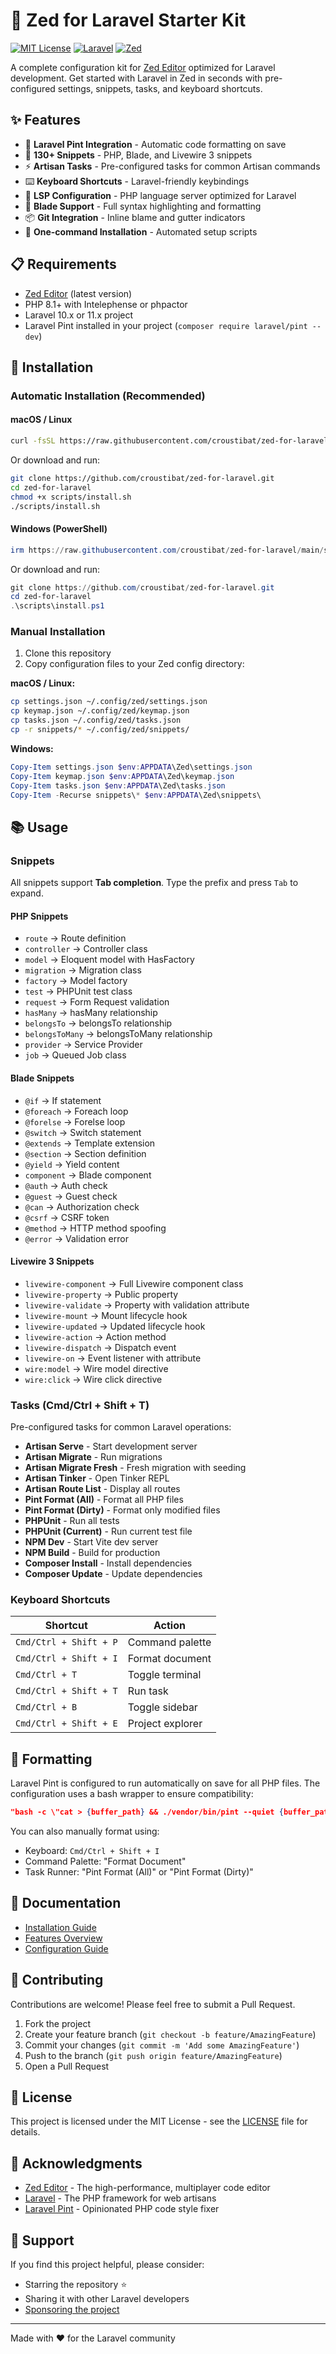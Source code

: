 # 🚀 Zed for Laravel Starter Kit

[![MIT License](https://img.shields.io/badge/License-MIT-green.svg)](https://choosealicense.com/licenses/mit/)
[![Laravel](https://img.shields.io/badge/Laravel-11.x-FF2D20?logo=laravel)](https://laravel.com)
[![Zed](https://img.shields.io/badge/Zed-Editor-blue)](https://zed.dev)

A complete configuration kit for [Zed Editor](https://zed.dev) optimized for Laravel development. Get started with Laravel in Zed in seconds with pre-configured settings, snippets, tasks, and keyboard shortcuts.

## ✨ Features

- 🎨 **Laravel Pint Integration** - Automatic code formatting on save
- 📝 **130+ Snippets** - PHP, Blade, and Livewire 3 snippets
- ⚡ **Artisan Tasks** - Pre-configured tasks for common Artisan commands
- ⌨️ **Keyboard Shortcuts** - Laravel-friendly keybindings
- 🔧 **LSP Configuration** - PHP language server optimized for Laravel
- 🎯 **Blade Support** - Full syntax highlighting and formatting
- 📦 **Git Integration** - Inline blame and gutter indicators
- 🚀 **One-command Installation** - Automated setup scripts

## 📋 Requirements

- [Zed Editor](https://zed.dev) (latest version)
- PHP 8.1+ with Intelephense or phpactor
- Laravel 10.x or 11.x project
- Laravel Pint installed in your project (`composer require laravel/pint --dev`)

## 🔧 Installation

### Automatic Installation (Recommended)

#### macOS / Linux
```bash
curl -fsSL https://raw.githubusercontent.com/croustibat/zed-for-laravel/main/scripts/install.sh | bash
```

Or download and run:
```bash
git clone https://github.com/croustibat/zed-for-laravel.git
cd zed-for-laravel
chmod +x scripts/install.sh
./scripts/install.sh
```

#### Windows (PowerShell)
```powershell
irm https://raw.githubusercontent.com/croustibat/zed-for-laravel/main/scripts/install.ps1 | iex
```

Or download and run:
```powershell
git clone https://github.com/croustibat/zed-for-laravel.git
cd zed-for-laravel
.\scripts\install.ps1
```

### Manual Installation

1. Clone this repository
2. Copy configuration files to your Zed config directory:

**macOS / Linux:**
```bash
cp settings.json ~/.config/zed/settings.json
cp keymap.json ~/.config/zed/keymap.json
cp tasks.json ~/.config/zed/tasks.json
cp -r snippets/* ~/.config/zed/snippets/
```

**Windows:**
```powershell
Copy-Item settings.json $env:APPDATA\Zed\settings.json
Copy-Item keymap.json $env:APPDATA\Zed\keymap.json
Copy-Item tasks.json $env:APPDATA\Zed\tasks.json
Copy-Item -Recurse snippets\* $env:APPDATA\Zed\snippets\
```

## 📚 Usage

### Snippets

All snippets support **Tab completion**. Type the prefix and press `Tab` to expand.

#### PHP Snippets
- `route` → Route definition
- `controller` → Controller class
- `model` → Eloquent model with HasFactory
- `migration` → Migration class
- `factory` → Model factory
- `test` → PHPUnit test class
- `request` → Form Request validation
- `hasMany` → hasMany relationship
- `belongsTo` → belongsTo relationship
- `belongsToMany` → belongsToMany relationship
- `provider` → Service Provider
- `job` → Queued Job class

#### Blade Snippets
- `@if` → If statement
- `@foreach` → Foreach loop
- `@forelse` → Forelse loop
- `@switch` → Switch statement
- `@extends` → Template extension
- `@section` → Section definition
- `@yield` → Yield content
- `component` → Blade component
- `@auth` → Auth check
- `@guest` → Guest check
- `@can` → Authorization check
- `@csrf` → CSRF token
- `@method` → HTTP method spoofing
- `@error` → Validation error

#### Livewire 3 Snippets
- `livewire-component` → Full Livewire component class
- `livewire-property` → Public property
- `livewire-validate` → Property with validation attribute
- `livewire-mount` → Mount lifecycle hook
- `livewire-updated` → Updated lifecycle hook
- `livewire-action` → Action method
- `livewire-dispatch` → Dispatch event
- `livewire-on` → Event listener with attribute
- `wire:model` → Wire model directive
- `wire:click` → Wire click directive

### Tasks (Cmd/Ctrl + Shift + T)

Pre-configured tasks for common Laravel operations:

- **Artisan Serve** - Start development server
- **Artisan Migrate** - Run migrations
- **Artisan Migrate Fresh** - Fresh migration with seeding
- **Artisan Tinker** - Open Tinker REPL
- **Artisan Route List** - Display all routes
- **Pint Format (All)** - Format all PHP files
- **Pint Format (Dirty)** - Format only modified files
- **PHPUnit** - Run all tests
- **PHPUnit (Current)** - Run current test file
- **NPM Dev** - Start Vite dev server
- **NPM Build** - Build for production
- **Composer Install** - Install dependencies
- **Composer Update** - Update dependencies

### Keyboard Shortcuts

| Shortcut | Action |
|----------|--------|
| `Cmd/Ctrl + Shift + P` | Command palette |
| `Cmd/Ctrl + Shift + I` | Format document |
| `Cmd/Ctrl + T` | Toggle terminal |
| `Cmd/Ctrl + Shift + T` | Run task |
| `Cmd/Ctrl + B` | Toggle sidebar |
| `Cmd/Ctrl + Shift + E` | Project explorer |

## 🎨 Formatting

Laravel Pint is configured to run automatically on save for all PHP files. The configuration uses a bash wrapper to ensure compatibility:

```json
"bash -c \"cat > {buffer_path} && ./vendor/bin/pint --quiet {buffer_path} && cat {buffer_path}\""
```

You can also manually format using:
- Keyboard: `Cmd/Ctrl + Shift + I`
- Command Palette: "Format Document"
- Task Runner: "Pint Format (All)" or "Pint Format (Dirty)"

## 📖 Documentation

- [Installation Guide](docs/installation.md)
- [Features Overview](docs/features.md)
- [Configuration Guide](docs/configuration.md)

## 🤝 Contributing

Contributions are welcome! Please feel free to submit a Pull Request.

1. Fork the project
2. Create your feature branch (`git checkout -b feature/AmazingFeature`)
3. Commit your changes (`git commit -m 'Add some AmazingFeature'`)
4. Push to the branch (`git push origin feature/AmazingFeature`)
5. Open a Pull Request

## 📝 License

This project is licensed under the MIT License - see the [LICENSE](LICENSE) file for details.

## 🙏 Acknowledgments

- [Zed Editor](https://zed.dev) - The high-performance, multiplayer code editor
- [Laravel](https://laravel.com) - The PHP framework for web artisans
- [Laravel Pint](https://laravel.com/docs/pint) - Opinionated PHP code style fixer

## 💖 Support

If you find this project helpful, please consider:
- Starring the repository ⭐
- Sharing it with other Laravel developers
- [Sponsoring the project](https://github.com/sponsors/croustibat)

---

Made with ❤️ for the Laravel community

